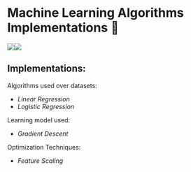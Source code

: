 # Machine Learning Algorithms Implementations :robot:

![](https://img.shields.io/badge/topic-machine%20learning-red)![](https://img.shields.io/badge/documentation-yes-brightgreen)



## Implementations:

Algorithms used over datasets:

* *Linear Regression*
* *Logistic Regression* 

Learning model used:

* *Gradient Descent* 

Optimization Techniques:

* *Feature Scaling*

